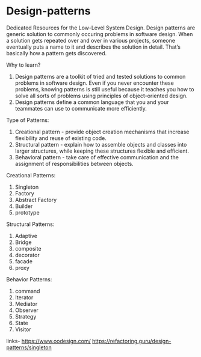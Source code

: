 # Design-patterns
Dedicated Resources for the Low-Level System Design.
Design patterns are generic solution to commonly occuring problems in software design.
When a solution gets repeated over and over in various projects, someone eventually puts a name to it and describes the solution in detail. That’s basically how a pattern gets discovered.

Why to learn?
1. Design patterns are a toolkit of tried and tested solutions to common problems in software design. Even if you never encounter these problems, knowing patterns is still useful because it teaches you how to solve all sorts of problems using principles of object-oriented design.
2. Design patterns define a common language that you and your teammates can use to communicate more efficiently. 

Type of Patterns:
1. Creational pattern -  provide object creation mechanisms that increase flexibility and reuse of existing code.
3. Structural pattern - explain how to assemble objects and classes into larger structures, while keeping these structures flexible and efficient.
4. Behavioral pattern - take care of effective communication and the assignment of responsibilities between objects.

Creational Patterns:
1. Singleton
2. Factory
3. Abstract Factory
4. Builder
5. prototype

Structural Patterns:
1. Adaptive
2. Bridge
3. composite
4. decorator
5. facade
6. proxy

Behavior Patterns:
1. command
2. Iterator
3. Mediator
4. Observer
5. Strategy
6. State
7. Visitor

links-
https://www.oodesign.com/
https://refactoring.guru/design-patterns/singleton




   
